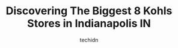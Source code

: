 ---
layout: ampstory
image: https://i0.wp.com/www.depkes.org/wp-content/uploads/2023/06/kohls-0-in-indianapolis-in-1685965917.jpeg?resize=640,853
author: techidn
featured: false
description: Discover the impressive array of Kohls options in Indianapolis IN, where you can find 8 of the largest Kohls establishments in the area. From renowned classics to hidden gems, Indianapolis I
title: Discovering The Biggest 8 Kohls Stores in Indianapolis IN
cover:
   title: Discovering The Biggest 8 Kohls Stores in Indianapolis IN
   subtitle: Rickpate
   background: https://www.depkes.org/wp-content/uploads/2023/06/kohls-0-in-indianapolis-in-1685965917.jpeg

pages: 
 - layout: thirds
   top: <h1>#1 Kohls</h1>
   bottom: "<p>This is the first time I have been to this Kohls it will be the one I go to moving forward.  It was clean, neat, well organized and the staff was polite, friendly and </p>"
   background: https://www.depkes.org/wp-content/uploads/2023/06/kohls-1-in-indianapolis-in-1685965918.jpeg
   backgroundblur: true
 - layout: thirds
   top: <h1>#2 Kohls</h1>
   bottom: "<p>5825 Sunnyside Rd, Indianapolis, IN 46235, United States</p>"
   background: https://www.depkes.org/wp-content/uploads/2023/06/kohls-2-in-indianapolis-in-1685965919.jpeg
   cta:
      link: https://www.depkes.org/blog/discovering-the-biggest-8-kohls-stores-in-indianapolis-in/
      text: Discovering The Biggest 8 Kohls Stores in Indianapolis IN
 - layout: thirds
   top: <h1>#3 Kohls</h1>
   bottom: "<p>5660 Crawfordsville Rd, Indianapolis, IN 46224, United States</p>"
   background: https://www.depkes.org/wp-content/uploads/2023/06/kohls-3-in-indianapolis-in-1685965919.jpeg
   cta:
      link: https://www.depkes.org/blog/discovering-the-biggest-8-kohls-stores-in-indianapolis-in/
      text: Discovering The Biggest 8 Kohls Stores in Indianapolis IN
 - layout: thirds
   top: <h1>#4 Kohls</h1>
   bottom: "<p>8141 E 96th St, Indianapolis, IN 46256, United States</p>"
   background: https://images.unsplash.com/photo-1524169358666-79f22534bc6e?ixlib=rb-4.0.3&ixid=MnwxMjA3fDB8MHxwaG90by1wYWdlfHx8fGVufDB8fHx8&auto=format&fit=crop&w=640&h=853&q=80
   cta:
      link: https://www.depkes.org/blog/discovering-the-biggest-8-kohls-stores-in-indianapolis-in/
      text: Discovering The Biggest 8 Kohls Stores in Indianapolis IN
 - layout: thirds
   top: <h1>#5 Kohls</h1>
   bottom: "<p>8487 Union Chapel Rd, Indianapolis, IN 46240, United States</p>"
   background: https://images.unsplash.com/photo-1522441815192-d9f04eb0615c?ixlib=rb-4.0.3&ixid=MnwxMjA3fDB8MHxwaG90by1wYWdlfHx8fGVufDB8fHx8&auto=format&fit=crop&w=640&h=853&q=80
   cta:
      link: https://www.depkes.org/blog/discovering-the-biggest-8-kohls-stores-in-indianapolis-in/
      text: Discovering The Biggest 8 Kohls Stores in Indianapolis IN
 - layout: thirds
   top: <h1>#6 Kohls</h1>
   bottom: "<p>9895 N Michigan Rd, Carmel, IN 46032, United States</p>"
   background: https://images.unsplash.com/photo-1510906594845-bc082582c8cc?ixlib=rb-4.0.3&ixid=MnwxMjA3fDB8MHxwaG90by1wYWdlfHx8fGVufDB8fHx8&auto=format&fit=crop&w=640&h=853&q=80
   cta:
      link: https://www.depkes.org/blog/discovering-the-biggest-8-kohls-stores-in-indianapolis-in/
      text: Discovering The Biggest 8 Kohls Stores in Indianapolis IN
 - layout: thirds
   top: <h1>#7 Kohls</h1>
   bottom: "<p>2005 E Greyhound Pass, Carmel, IN 46033, United States</p>"
   background: https://images.unsplash.com/photo-1515405295579-ba7b45403062?ixlib=rb-4.0.3&ixid=MnwxMjA3fDB8MHxwaG90by1wYWdlfHx8fGVufDB8fHx8&auto=format&fit=crop&w=640&h=853&q=80
   cta:
      link: https://www.depkes.org/blog/discovering-the-biggest-8-kohls-stores-in-indianapolis-in/
      text: Discovering The Biggest 8 Kohls Stores in Indianapolis IN
 - layout: thirds
   middle: Continue reading...
   background: https://images.unsplash.com/photo-1557672172-298e090bd0f1?ixlib=rb-4.0.3&ixid=MnwxMjA3fDB8MHxwaG90by1wYWdlfHx8fGVufDB8fHx8&auto=format&fit=crop&w=640&h=853&q=80
   cta:
      link: https://www.depkes.org/blog/discovering-the-biggest-8-kohls-stores-in-indianapolis-in/
      text: Discovering The Biggest 8 Kohls Stores in Indianapolis IN
      
---